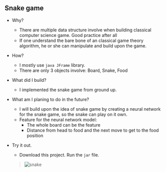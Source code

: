 ## Snake game
- Why? 
	- There are multiple data structure involve when building classical computer science game. Good practice after all
	- If one understand the bare bone of an classical game theory algorithm, he or she can manipulate and build upon the game. 

- How? 
	- I mostly use `java JFrame` library. 
	- There are only 3 objects involve: Board, Snake, Food
- What did I build? 
	- I implemented the snake game from ground up. 

- What am I planing to do in the future? 
	- I will build upon the idea of snake game by creating a neural network for the snake game, so the snake can play on it own. 
	- Feature for the neural network model:
		- The whole board can be the feature
		- Distance from head to food and the next move to get to the food position  
- Try it out. 
	- Download this project. Run the `jar` file. 
	> ![snake](https://user-images.githubusercontent.com/35666615/48994580-acbf0680-f109-11e8-8908-d07c480423fd.PNG)

